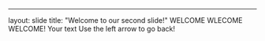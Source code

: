 
---
layout: slide
title: "Welcome to our second slide!"
WELCOME WLECOME WELCOME!
Your text
Use the left arrow to go back!
